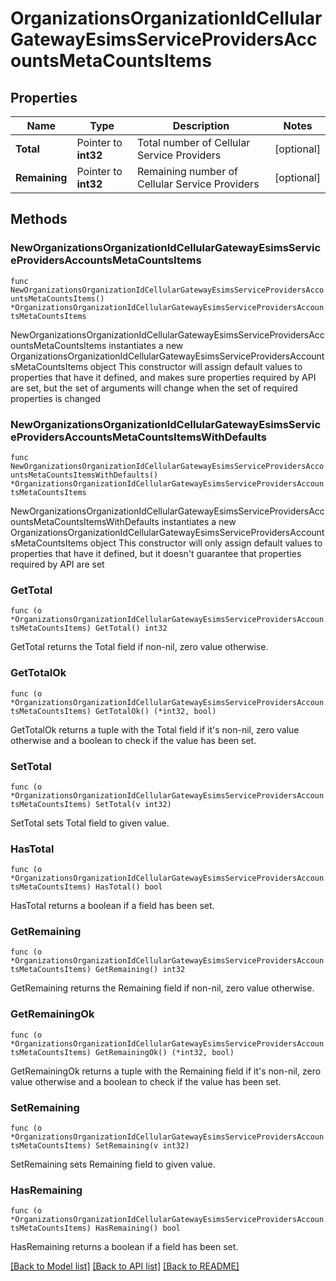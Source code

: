 # OrganizationsOrganizationIdCellularGatewayEsimsServiceProvidersAccountsMetaCountsItems

## Properties

Name | Type | Description | Notes
------------ | ------------- | ------------- | -------------
**Total** | Pointer to **int32** | Total number of Cellular Service Providers | [optional] 
**Remaining** | Pointer to **int32** | Remaining number of Cellular Service Providers | [optional] 

## Methods

### NewOrganizationsOrganizationIdCellularGatewayEsimsServiceProvidersAccountsMetaCountsItems

`func NewOrganizationsOrganizationIdCellularGatewayEsimsServiceProvidersAccountsMetaCountsItems() *OrganizationsOrganizationIdCellularGatewayEsimsServiceProvidersAccountsMetaCountsItems`

NewOrganizationsOrganizationIdCellularGatewayEsimsServiceProvidersAccountsMetaCountsItems instantiates a new OrganizationsOrganizationIdCellularGatewayEsimsServiceProvidersAccountsMetaCountsItems object
This constructor will assign default values to properties that have it defined,
and makes sure properties required by API are set, but the set of arguments
will change when the set of required properties is changed

### NewOrganizationsOrganizationIdCellularGatewayEsimsServiceProvidersAccountsMetaCountsItemsWithDefaults

`func NewOrganizationsOrganizationIdCellularGatewayEsimsServiceProvidersAccountsMetaCountsItemsWithDefaults() *OrganizationsOrganizationIdCellularGatewayEsimsServiceProvidersAccountsMetaCountsItems`

NewOrganizationsOrganizationIdCellularGatewayEsimsServiceProvidersAccountsMetaCountsItemsWithDefaults instantiates a new OrganizationsOrganizationIdCellularGatewayEsimsServiceProvidersAccountsMetaCountsItems object
This constructor will only assign default values to properties that have it defined,
but it doesn't guarantee that properties required by API are set

### GetTotal

`func (o *OrganizationsOrganizationIdCellularGatewayEsimsServiceProvidersAccountsMetaCountsItems) GetTotal() int32`

GetTotal returns the Total field if non-nil, zero value otherwise.

### GetTotalOk

`func (o *OrganizationsOrganizationIdCellularGatewayEsimsServiceProvidersAccountsMetaCountsItems) GetTotalOk() (*int32, bool)`

GetTotalOk returns a tuple with the Total field if it's non-nil, zero value otherwise
and a boolean to check if the value has been set.

### SetTotal

`func (o *OrganizationsOrganizationIdCellularGatewayEsimsServiceProvidersAccountsMetaCountsItems) SetTotal(v int32)`

SetTotal sets Total field to given value.

### HasTotal

`func (o *OrganizationsOrganizationIdCellularGatewayEsimsServiceProvidersAccountsMetaCountsItems) HasTotal() bool`

HasTotal returns a boolean if a field has been set.

### GetRemaining

`func (o *OrganizationsOrganizationIdCellularGatewayEsimsServiceProvidersAccountsMetaCountsItems) GetRemaining() int32`

GetRemaining returns the Remaining field if non-nil, zero value otherwise.

### GetRemainingOk

`func (o *OrganizationsOrganizationIdCellularGatewayEsimsServiceProvidersAccountsMetaCountsItems) GetRemainingOk() (*int32, bool)`

GetRemainingOk returns a tuple with the Remaining field if it's non-nil, zero value otherwise
and a boolean to check if the value has been set.

### SetRemaining

`func (o *OrganizationsOrganizationIdCellularGatewayEsimsServiceProvidersAccountsMetaCountsItems) SetRemaining(v int32)`

SetRemaining sets Remaining field to given value.

### HasRemaining

`func (o *OrganizationsOrganizationIdCellularGatewayEsimsServiceProvidersAccountsMetaCountsItems) HasRemaining() bool`

HasRemaining returns a boolean if a field has been set.


[[Back to Model list]](../README.md#documentation-for-models) [[Back to API list]](../README.md#documentation-for-api-endpoints) [[Back to README]](../README.md)


